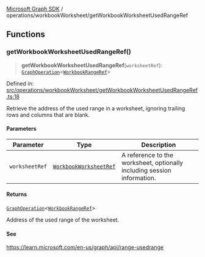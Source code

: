 [Microsoft Graph SDK](../../README.md) / operations/workbookWorksheet/getWorkbookWorksheetUsedRangeRef

## Functions

### getWorkbookWorksheetUsedRangeRef()

> **getWorkbookWorksheetUsedRangeRef**(`worksheetRef`): [`GraphOperation`](../../models/GraphOperation.md#graphoperation)\<[`WorkbookRangeRef`](../../models/WorkbookRangeRef.md#workbookrangeref)\>

Defined in: [src/operations/workbookWorksheet/getWorkbookWorksheetUsedRangeRef.ts:18](https://github.com/Future-Secure-AI/microsoft-graph/blob/main/src/operations/workbookWorksheet/getWorkbookWorksheetUsedRangeRef.ts#L18)

Retrieve the address of the used range in a worksheet, ignoring trailing rows and columns that are blank.

#### Parameters

| Parameter | Type | Description |
| ------ | ------ | ------ |
| `worksheetRef` | [`WorkbookWorksheetRef`](../../models/WorkbookWorksheetRef.md#workbookworksheetref) | A reference to the worksheet, optionally including session information. |

#### Returns

[`GraphOperation`](../../models/GraphOperation.md#graphoperation)\<[`WorkbookRangeRef`](../../models/WorkbookRangeRef.md#workbookrangeref)\>

Address of the used range of the worksheet.

#### See

https://learn.microsoft.com/en-us/graph/api/range-usedrange
